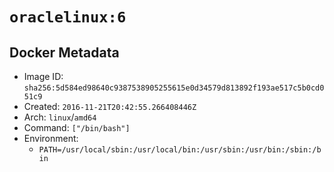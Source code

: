 # `oraclelinux:6`

## Docker Metadata

- Image ID: `sha256:5d584ed98640c9387538905255615e0d34579d813892f193ae517c5b0cd051c9`
- Created: `2016-11-21T20:42:55.266408446Z`
- Arch: `linux`/`amd64`
- Command: `["/bin/bash"]`
- Environment:
  - `PATH=/usr/local/sbin:/usr/local/bin:/usr/sbin:/usr/bin:/sbin:/bin`
